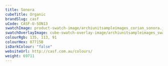 ```yaml
---
title: Sonora
cubeTitle: Organic
brandSlug: casf
uCode: CASF-U-SON13
swatchImage: product-swatch-image/archiunitsampleimages_corian_sonora.jpg
swatchOverlayImage: cube-swatch-overlay-image/archiunitsampleimages_swatch-overlay_corian.png
colourRgb: 135, 113, 91
colourHex: 87715B
isDarkColour: "false"
websiteUrl: http://casf.com.au/colours/
weight: 69711
---
```

